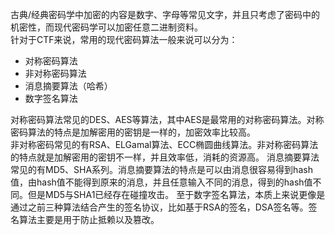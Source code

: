 古典/经典密码学中加密的内容是数字、字母等常见文字，并且只考虑了密码中的机密性，而现代密码学可以加密任意二进制资料。  
针对于CTF来说，常用的现代密码算法一般来说可以分为：
- 对称密码算法
- 非对称密码算法
- 消息摘要算法（哈希）
- 数字签名算法   

对称密码算法常见的DES、AES等算法，其中AES是最常用的对称密码算法。对称密码算法的特点是加解密用的密钥是一样的，加密效率比较高。  
非对称密码常见的有RSA、ELGamal算法、ECC椭圆曲线算法。非对称密码算法的特点就是加解密用的密钥不一样，并且效率低，消耗的资源高。
消息摘要算法常见的有MD5、SHA系列。消息摘要算法的特点是可以由消息很容易得到hash值，由hash值不能得到原来的消息，并且任意输入不同的消息，得到的hash值不同。但是MD5与SHA1已经存在碰撞攻击。
至于数字签名算法，本质上来说更像是通过之前三种算法结合产生的签名协议，比如基于RSA的签名，DSA签名等。签名算法主要是用于防止抵赖以及篡改。
